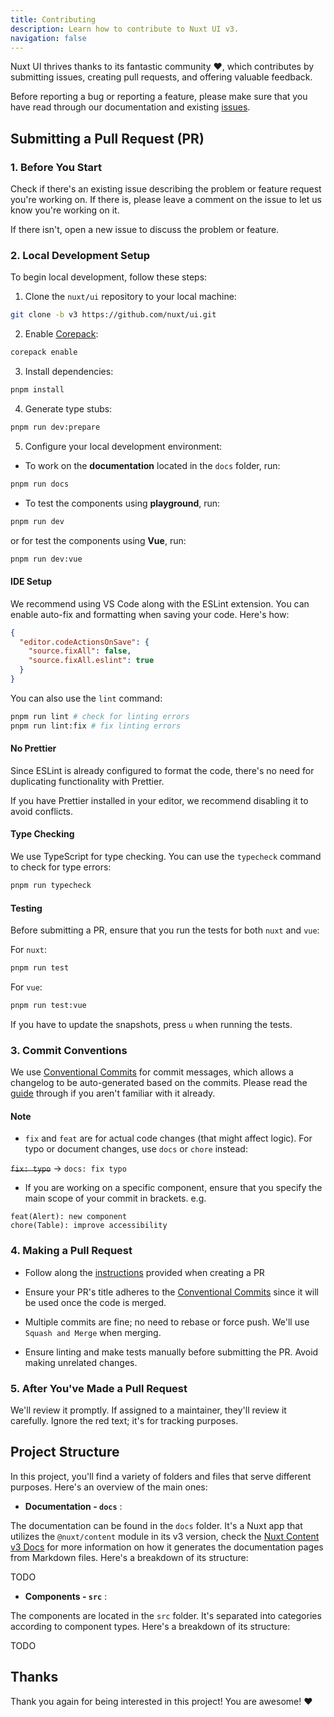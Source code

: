 ```yaml
---
title: Contributing
description: Learn how to contribute to Nuxt UI v3.
navigation: false
---
```


Nuxt UI thrives thanks to its fantastic community ❤️, which contributes by submitting issues, creating pull requests, and offering valuable feedback.

Before reporting a bug or reporting a feature, please make sure that you have read through our documentation and existing [issues](https://github.com/nuxt/ui/issues).

## Submitting a Pull Request (PR)

### 1. Before You Start

Check if there's an existing issue describing the problem or feature request you're working on. If there is, please leave a comment on the issue to let us know you're working on it.

If there isn't, open a new issue to discuss the problem or feature.

### 2. Local Development Setup

To begin local development, follow these steps:

1. Clone the `nuxt/ui` repository to your local machine:

```sh
git clone -b v3 https://github.com/nuxt/ui.git
```

2. Enable [Corepack](https://github.com/nodejs/corepack):

```sh
corepack enable
```

3. Install dependencies:

```sh
pnpm install
```

4. Generate type stubs:

```sh
pnpm run dev:prepare
```

5. Configure your local development environment:

- To work on the **documentation** located in the `docs` folder, run:

```sh
pnpm run docs
```

- To test the components using **playground**, run:

```sh
pnpm run dev
```

or for test the components using **Vue**, run:

```sh
pnpm run dev:vue
```

#### IDE Setup

We recommend using VS Code along with the ESLint extension. You can enable auto-fix and formatting when saving your code. Here's how:

```json
{
  "editor.codeActionsOnSave": {
    "source.fixAll": false,
    "source.fixAll.eslint": true
  }
}
```

You can also use the `lint` command:

```sh
pnpm run lint # check for linting errors
pnpm run lint:fix # fix linting errors
```

#### No Prettier

Since ESLint is already configured to format the code, there's no need for duplicating functionality with Prettier.

If you have Prettier installed in your editor, we recommend disabling it to avoid conflicts.

#### Type Checking

We use TypeScript for type checking. You can use the `typecheck` command to check for type errors:

```sh
pnpm run typecheck
```

#### Testing

Before submitting a PR, ensure that you run the tests for both `nuxt` and `vue`:

For `nuxt`:
```sh
pnpm run test
```

For `vue`:
```sh
pnpm run test:vue
```

If you have to update the snapshots, press `u` when running the tests.

### 3. Commit Conventions

We use [Conventional Commits](https://www.conventionalcommits.org/) for commit messages, which allows a changelog to be auto-generated based on the commits. Please read the [guide](https://www.conventionalcommits.org/en/v1.0.0/#summary) through if you aren't familiar with it already.

#### Note

- `fix` and `feat` are for actual code changes (that might affect logic). For typo or document changes, use `docs` or `chore` instead:

~~`fix: typo`~~ -> `docs: fix typo`

- If you are working on a specific component, ensure that you specify the main scope of your commit in brackets. e.g.

```
feat(Alert): new component
chore(Table): improve accessibility
```

### 4. Making a Pull Request

- Follow along the [instructions](https://github.com/nuxt/ui/blob/v3/.github/PULL_REQUEST_TEMPLATE.md?plain=1) provided when creating a PR

- Ensure your PR's title adheres to the [Conventional Commits](https://www.conventionalcommits.org/) since it will be used once the code is merged.

- Multiple commits are fine; no need to rebase or force push. We'll use `Squash and Merge` when merging.

- Ensure linting and make tests manually before submitting the PR. Avoid making unrelated changes.

### 5. After You've Made a Pull Request

We'll review it promptly. If assigned to a maintainer, they'll review it carefully. Ignore the red text; it's for tracking purposes.

## Project Structure

In this project, you'll find a variety of folders and files that serve different purposes. Here's an overview of the main ones:

- **Documentation - `docs`** :

The documentation can be found in the `docs` folder. It's a Nuxt app that utilizes the `@nuxt/content` module in its v3 version, check the [Nuxt Content v3 Docs](https://content3.nuxt.dev/docs/getting-started) for more information on how it generates the documentation pages from Markdown files. Here's a breakdown of its structure:

TODO

- **Components - `src`** :

The components are located in the `src` folder. It's separated into categories according to component types. Here's a breakdown of its structure:

TODO

## Thanks

Thank you again for being interested in this project! You are awesome! ❤️

